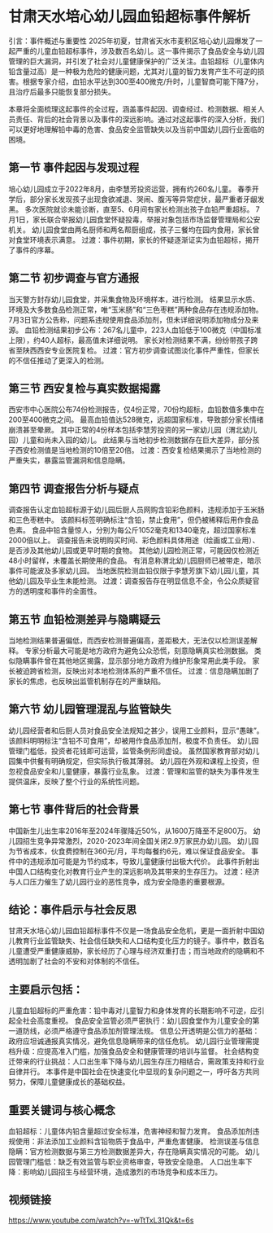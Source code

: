 # 甘肃天水培心幼儿园血铅超标事件解析

引言：事件概述与重要性
2025年初夏，甘肃省天水市麦积区培心幼儿园爆发了一起严重的儿童血铅超标事件，涉及数百名幼儿。这一事件揭示了食品安全与幼儿园管理的巨大漏洞，并引发了社会对儿童健康保护的广泛关注。血铅超标（儿童体内铅含量过高）是一种极为危险的健康问题，尤其对儿童的智力发育产生不可逆的损害。根据专家介绍，血铅水平达到300至400微克/升时，儿童智商可能下降7分，且治疗后最多只能恢复部分损失。

本章将全面梳理这起事件的全过程，涵盖事件起因、调查经过、检测数据、相关人员责任、背后的社会背景以及事件的深远影响。通过对这起事件的深入分析，我们可以更好地理解铅中毒的危害、食品安全监管缺失以及当前中国幼儿园行业面临的困境。

## 第一节 事件起因与发现过程
培心幼儿园成立于2022年8月，由李慧芳投资运营，拥有约260名儿童。
春季开学后，部分家长发现孩子出现食欲减退、哭闹、腹泻等异常症状，最严重者牙龈发黑。
多次医院就诊未能诊断，直至5、6月间有家长检测出孩子血铅严重超标。
7月1日，家长联合举报幼儿园食堂怀疑投毒，举报对象包括市场监督管理局和公安机关。
幼儿园食堂由两名厨师和两名帮厨组成，孩子三餐均在园内食用，家长曾对食堂环境表示满意。
过渡：事件初期，家长的怀疑逐渐证实为血铅超标，揭开了事件的序幕。

## 第二节 初步调查与官方通报
当天警方封存幼儿园食堂，并采集食物及环境样本，进行检测。
结果显示水质、环境及大多数食品检测正常，唯“玉米肠”和“三色枣糕”两种食品存在违规添加物。
7月3日官方公告称，问题系违规使用食品添加剂，但未详细说明添加物成分及来源。
血铅检测结果初步公布：267名儿童中，223人血铅低于100微克（中国标准上限），约40人超标，最高值未详细说明。
家长对检测结果不满，纷纷带孩子跨省至陕西西安专业医院复检。
过渡：官方初步调查试图淡化事件严重性，但家长的不信任推动了更深入的检测。

## 第三节 西安复检与真实数据揭露
西安市中心医院公布74份检测报告，仅4份正常，70份均超标，血铅数值多集中在200至400微克之间。
最高血铅值达528微克，远超国家标准，导致部分家长情绪崩溃甚至晕厥。
其中正常的4份样本包括李慧芳投资的另一家幼儿园（渭北幼儿园）儿童和尚未入园的幼儿。
此结果与当地初步检测数据存在巨大差异，部分孩子西安检测值是当地检测的10倍至20倍。
过渡：西安复检结果揭示了当地检测的严重失实，暴露监管漏洞和信息隐瞒。

## 第四节 调查报告分析与疑点
调查报告认定血铅超标源于幼儿园后厨人员网购含铅彩色颜料，违规添加于玉米肠和三色枣糕中。
该颜料标签明确标注“含铅，禁止食用”，但仍被稀释后用作食品色素。
食品中铅含量惊人，分别为每公斤1052毫克和1340毫克，超过国家标准2000倍以上。
调查报告未说明购买时间、彩色颜料具体用途（绘画或工业用）、是否涉及其他幼儿园或更早时期的食物。
其他幼儿园检测正常，可能因仅检测近48小时留样，未覆盖长期使用的食品。
有消息称渭北幼儿园厨师已被带走，暗示事件可能波及多家幼儿园。
当地医院检测血铅仅限于李慧芳旗下幼儿园儿童，其他幼儿园及毕业生未能检测。
过渡：调查报告存在明显信息不全，令公众质疑官方的透明度和事件的全面性。

## 第五节 血铅检测差异与隐瞒疑云
当地检测结果普遍偏低，而西安检测普遍偏高，差距极大，无法仅以检测误差解释。
专家分析最大可能是地方政府为避免公众恐慌，刻意隐瞒真实检测数据。
类似隐瞒事件曾在其他地区揭露，显示部分地方政府为维护形象常用此类手段。
家长被迫跨省检测，反映出对本地检测体系的严重不信任。
过渡：信息隐瞒加剧了家长的焦虑，也反映出监管机制存在的严重缺陷。

## 第六节 幼儿园管理混乱与监管缺失
幼儿园经营者和后厨人员对食品安全法规知之甚少，误用工业颜料，显示“愚昧”。
该颜料明明标注“含铅不可食用”，却被用作食品添加剂，极度不负责任。
幼儿园管理门槛低，投资者花钱即可运营，监管条例形同虚设。
虽然国家教育部对幼儿园集中供餐有明确规定，但实际执行极其薄弱。
幼儿园在外观和课程上投资，但忽视食品安全和儿童健康，暴露行业乱象。
过渡：管理和监管的缺失为事件发生提供温床，反映了整个行业的系统性问题。

## 第七节 事件背后的社会背景
中国新生儿出生率2016年至2024年骤降近50%，从1600万降至不足800万。
幼儿园招生竞争异常激烈，2020-2023年间全国关闭2.9万家民办幼儿园。
幼儿园为节省成本，伙食费控制在360元/月，平均每餐约6元，难以保证食品安全。
事件中的违规添加可能是为节约成本，导致儿童健康付出极大代价。
此事件折射出中国人口结构变化对教育行业产生的深远影响及其带来的生存压力。
过渡：经济与人口压力催生了幼儿园行业的恶性竞争，成为安全隐患的重要根源。

## 结论：事件启示与社会反思
甘肃天水培心幼儿园血铅超标事件不仅是一场食品安全危机，更是一面折射中国幼儿教育行业监管缺失、社会信任缺失和人口结构变化压力的镜子。事件中，数百名儿童遭受严重健康威胁，家长经历了心理与经济双重打击；而当地政府的隐瞒和不透明加剧了社会的不安和对体制的不信任。

## 主要启示包括：

儿童血铅超标的严重危害：铅中毒对儿童智力和身体发育的长期影响不可逆，应引起全社会高度重视。
食品安全监管必须严密执行：幼儿园食堂作为儿童安全的第一道防线，必须严格遵守食品添加剂管理法规。
信息公开透明是公信力的基础：政府应坦诚通报真实情况，避免信息隐瞒带来的信任危机。
幼儿园行业管理需提档升级：应提高准入门槛，加强食品安全和健康管理的培训与监督。
社会结构变迁带来的行业挑战：人口出生率下降与幼儿园生存压力相结合，需政策支持和行业自律并行。
本事件是中国社会在快速变化中显现的复杂问题之一，呼吁各方共同努力，保障儿童健康成长的基础权益。

## 重要关键词与核心概念
血铅超标：儿童体内铅含量超过安全标准，危害神经和智力发育。
食品添加剂违规使用：非法添加工业颜料含铅物质于食品中，严重危害健康。
检测误差与信息隐瞒：官方检测数据与第三方检测数据差异大，存在隐瞒真实情况的可能。
幼儿园管理门槛低：缺乏有效监管与职业资格审查，导致安全隐患。
人口出生率下降：影响幼儿园招生与经营环境，造成激烈的市场竞争和成本压力。

## 视频链接
https://www.youtube.com/watch?v=-wTtTxL31Qk&t=6s
